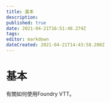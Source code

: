 ```yaml
---
title: 基本
description: 
published: true
date: 2021-04-21T16:51:48.274Z
tags: 
editor: markdown
dateCreated: 2021-04-21T14:43:58.200Z
---
```


# 基本
有關如何使用Foundry VTT。